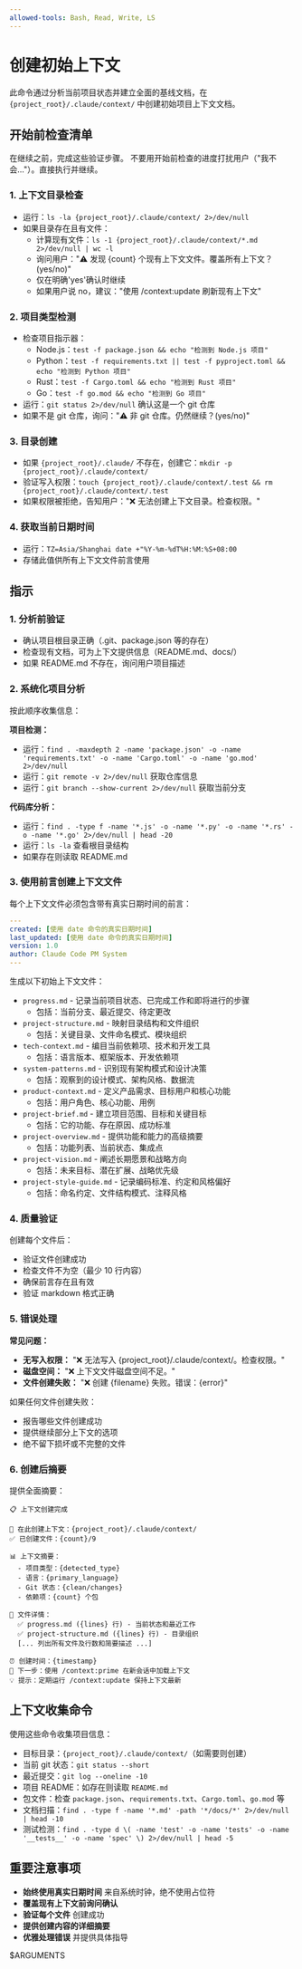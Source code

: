```yaml
---
allowed-tools: Bash, Read, Write, LS
---
```


# 创建初始上下文

此命令通过分析当前项目状态并建立全面的基线文档，在 `{project_root}/.claude/context/` 中创建初始项目上下文文档。

## 开始前检查清单

在继续之前，完成这些验证步骤。
不要用开始前检查的进度打扰用户（"我不会..."）。直接执行并继续。

### 1. 上下文目录检查
- 运行：`ls -la {project_root}/.claude/context/ 2>/dev/null`
- 如果目录存在且有文件：
  - 计算现有文件：`ls -1 {project_root}/.claude/context/*.md 2>/dev/null | wc -l`
  - 询问用户："⚠️ 发现 {count} 个现有上下文文件。覆盖所有上下文？(yes/no)"
  - 仅在明确'yes'确认时继续
  - 如果用户说 no，建议："使用 /context:update 刷新现有上下文"

### 2. 项目类型检测
- 检查项目指示器：
  - Node.js：`test -f package.json && echo "检测到 Node.js 项目"`
  - Python：`test -f requirements.txt || test -f pyproject.toml && echo "检测到 Python 项目"`
  - Rust：`test -f Cargo.toml && echo "检测到 Rust 项目"`
  - Go：`test -f go.mod && echo "检测到 Go 项目"`
- 运行：`git status 2>/dev/null` 确认这是一个 git 仓库
- 如果不是 git 仓库，询问："⚠️ 非 git 仓库。仍然继续？(yes/no)"

### 3. 目录创建
- 如果 `{project_root}/.claude/` 不存在，创建它：`mkdir -p {project_root}/.claude/context/`
- 验证写入权限：`touch {project_root}/.claude/context/.test && rm {project_root}/.claude/context/.test`
- 如果权限被拒绝，告知用户："❌ 无法创建上下文目录。检查权限。"

### 4. 获取当前日期时间
- 运行：`TZ=Asia/Shanghai date +"%Y-%m-%dT%H:%M:%S+08:00`
- 存储此值供所有上下文文件前言使用

## 指示

### 1. 分析前验证
- 确认项目根目录正确（.git、package.json 等的存在）
- 检查现有文档，可为上下文提供信息（README.md、docs/）
- 如果 README.md 不存在，询问用户项目描述

### 2. 系统化项目分析
按此顺序收集信息：

**项目检测：**
- 运行：`find . -maxdepth 2 -name 'package.json' -o -name 'requirements.txt' -o -name 'Cargo.toml' -o -name 'go.mod' 2>/dev/null`
- 运行：`git remote -v 2>/dev/null` 获取仓库信息
- 运行：`git branch --show-current 2>/dev/null` 获取当前分支

**代码库分析：**
- 运行：`find . -type f -name '*.js' -o -name '*.py' -o -name '*.rs' -o -name '*.go' 2>/dev/null | head -20`
- 运行：`ls -la` 查看根目录结构
- 如果存在则读取 README.md

### 3. 使用前言创建上下文文件

每个上下文文件必须包含带有真实日期时间的前言：

```yaml
---
created: [使用 date 命令的真实日期时间]
last_updated: [使用 date 命令的真实日期时间]
version: 1.0
author: Claude Code PM System
---
```

生成以下初始上下文文件：
  - `progress.md` - 记录当前项目状态、已完成工作和即将进行的步骤
    - 包括：当前分支、最近提交、待定更改
  - `project-structure.md` - 映射目录结构和文件组织
    - 包括：关键目录、文件命名模式、模块组织
  - `tech-context.md` - 编目当前依赖项、技术和开发工具
    - 包括：语言版本、框架版本、开发依赖项
  - `system-patterns.md` - 识别现有架构模式和设计决策
    - 包括：观察到的设计模式、架构风格、数据流
  - `product-context.md` - 定义产品需求、目标用户和核心功能
    - 包括：用户角色、核心功能、用例
  - `project-brief.md` - 建立项目范围、目标和关键目标
    - 包括：它的功能、存在原因、成功标准
  - `project-overview.md` - 提供功能和能力的高级摘要
    - 包括：功能列表、当前状态、集成点
  - `project-vision.md` - 阐述长期愿景和战略方向
    - 包括：未来目标、潜在扩展、战略优先级
  - `project-style-guide.md` - 记录编码标准、约定和风格偏好
    - 包括：命名约定、文件结构模式、注释风格

### 4. 质量验证

创建每个文件后：
- 验证文件创建成功
- 检查文件不为空（最少 10 行内容）
- 确保前言存在且有效
- 验证 markdown 格式正确

### 5. 错误处理

**常见问题：**
- **无写入权限：** "❌ 无法写入 {project_root}/.claude/context/。检查权限。"
- **磁盘空间：** "❌ 上下文文件磁盘空间不足。"
- **文件创建失败：** "❌ 创建 {filename} 失败。错误：{error}"

如果任何文件创建失败：
- 报告哪些文件创建成功
- 提供继续部分上下文的选项
- 绝不留下损坏或不完整的文件

### 6. 创建后摘要

提供全面摘要：
```
📋 上下文创建完成

📁 在此创建上下文：{project_root}/.claude/context/
✅ 已创建文件：{count}/9

📊 上下文摘要：
  - 项目类型：{detected_type}
  - 语言：{primary_language}
  - Git 状态：{clean/changes}
  - 依赖项：{count} 个包

📝 文件详情：
  ✅ progress.md ({lines} 行) - 当前状态和最近工作
  ✅ project-structure.md ({lines} 行) - 目录组织
  [... 列出所有文件及行数和简要描述 ...]

⏰ 创建时间：{timestamp}
🔄 下一步：使用 /context:prime 在新会话中加载上下文
💡 提示：定期运行 /context:update 保持上下文最新
```

## 上下文收集命令

使用这些命令收集项目信息：
- 目标目录：`{project_root}/.claude/context/`（如需要则创建）
- 当前 git 状态：`git status --short`
- 最近提交：`git log --oneline -10`
- 项目 README：如存在则读取 `README.md`
- 包文件：检查 `package.json`、`requirements.txt`、`Cargo.toml`、`go.mod` 等
- 文档扫描：`find . -type f -name '*.md' -path '*/docs/*' 2>/dev/null | head -10`
- 测试检测：`find . -type d \( -name 'test' -o -name 'tests' -o -name '__tests__' -o -name 'spec' \) 2>/dev/null | head -5`

## 重要注意事项

- **始终使用真实日期时间** 来自系统时钟，绝不使用占位符
- **覆盖现有上下文前询问确认**
- **验证每个文件** 创建成功
- **提供创建内容的详细摘要**
- **优雅处理错误** 并提供具体指导

$ARGUMENTS
